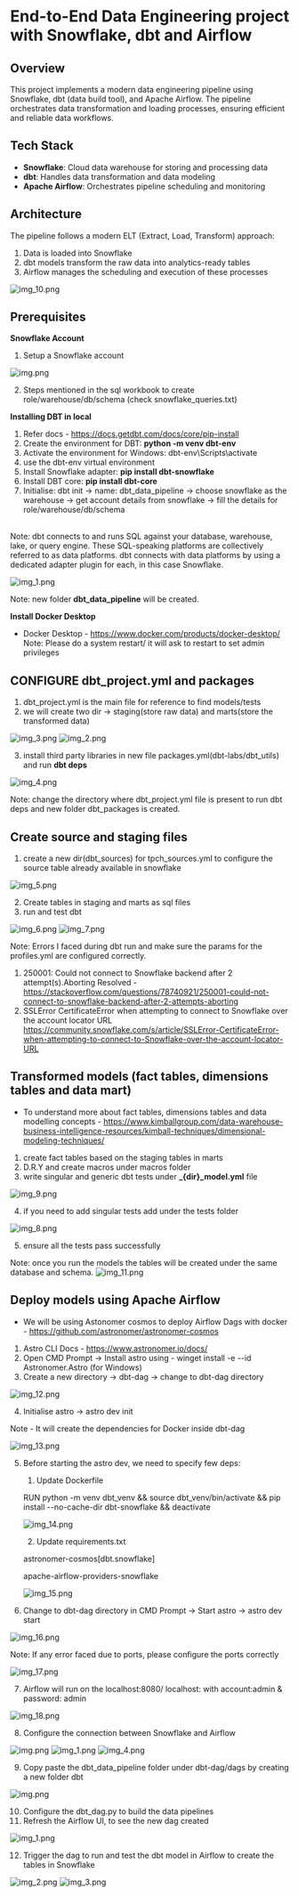 # End-to-End Data Engineering project with Snowflake, dbt and Airflow

## Overview
This project implements a modern data engineering pipeline using Snowflake, dbt (data build tool), and Apache Airflow. The pipeline orchestrates data transformation and loading processes, ensuring efficient and reliable data workflows.

## Tech Stack
- **Snowflake**: Cloud data warehouse for storing and processing data
- **dbt**: Handles data transformation and data modeling
- **Apache Airflow**: Orchestrates pipeline scheduling and monitoring

## Architecture
The pipeline follows a modern ELT (Extract, Load, Transform) approach:
1. Data is loaded into Snowflake
2. dbt models transform the raw data into analytics-ready tables
3. Airflow manages the scheduling and execution of these processes

![img_10.png](images/img_10.png)

## Prerequisites

**Snowflake Account**
1. Setup a Snowflake account

![img.png](images/img.png)

2. Steps mentioned in the sql workbook to create role/warehouse/db/schema (check snowflake_queries.txt)

**Installing DBT in local**
1. Refer docs - https://docs.getdbt.com/docs/core/pip-install
2. Create the environment for DBT: **python -m venv dbt-env**
3. Activate the environment for Windows: dbt-env\Scripts\activate
4. use the dbt-env virtual environment
5. Install Snowflake adapter: **pip install dbt-snowflake**
6. Install DBT core: **pip install dbt-core**
7. Initialise: dbt init -> name: dbt_data_pipeline -> choose snowflake as the warehouse -> get account details from snowflake -> fill the details for role/warehouse/db/schema
<br>
Note: dbt connects to and runs SQL against your database, warehouse, lake, or query engine.
These SQL-speaking platforms are collectively referred to as data platforms.
dbt connects with data platforms by using a dedicated adapter plugin for each, in this case Snowflake.
</br>


![img_1.png](images/img_1.png)

Note: new folder **dbt_data_pipeline** will be created.

**Install Docker Desktop**
- Docker Desktop - https://www.docker.com/products/docker-desktop/
Note: Please do a system restart/ it will ask to restart to set admin privileges

## CONFIGURE dbt_project.yml and packages
1. dbt_project.yml is the main file for reference to find models/tests
2. we will create two dir -> staging(store raw data) and marts(store the transformed data)

![img_3.png](images/img_3.png)
![img_2.png](images/img_2.png)

3. install third party libraries in new file packages.yml(dbt-labs/dbt_utils) and run **dbt deps**

![img_4.png](images/img_4.png)

Note: change the directory where dbt_project.yml file is present to run dbt deps and new folder dbt_packages is created.

## Create source and staging files
1. create a new dir(dbt_sources) for tpch_sources.yml to configure the source table already available in snowflake

![img_5.png](images/img_5.png)

2. Create tables in staging and marts as sql files
3. run and test dbt

![img_6.png](images/img_6.png)
![img_7.png](images/img_7.png)

Note: Errors I faced during dbt run and make sure the params for the profiles.yml are configured correctly.
1. 250001: Could not connect to Snowflake backend after 2 attempt(s).Aborting
Resolved - https://stackoverflow.com/questions/78740921/250001-could-not-connect-to-snowflake-backend-after-2-attempts-aborting
2. SSLError CertificateError when attempting to connect to Snowflake over the account locator URL
https://community.snowflake.com/s/article/SSLError-CertificateError-when-attempting-to-connect-to-Snowflake-over-the-account-locator-URL

## Transformed models (fact tables, dimensions tables and data mart)
- To understand more about fact tables, dimensions tables and data modelling concepts - https://www.kimballgroup.com/data-warehouse-business-intelligence-resources/kimball-techniques/dimensional-modeling-techniques/

1. create fact tables based on the staging tables in marts
2. D.R.Y and create macros under macros folder
3. write singular and generic dbt tests under **_{dir}_model.yml** file

![img_9.png](images/img_9.png)

4. if you need to add singular tests add under the tests folder

![img_8.png](images/img_8.png)

5. ensure all the tests pass successfully

Note: once you run the models the tables will be created under the same database and schema.
![img_11.png](images/img_11.png)

## Deploy models using Apache Airflow
- We will be using Astonomer cosmos to deploy Airflow Dags with docker - https://github.com/astronomer/astronomer-cosmos

1. Astro CLI Docs - https://www.astronomer.io/docs/
2. Open CMD Prompt -> Install astro using - winget install -e --id Astronomer.Astro (for Windows)
3. Create a new directory -> dbt-dag -> change to dbt-dag directory

![img_12.png](images/img_12.png)

4. Initialise astro -> astro dev init

Note - It will create the dependencies for Docker inside dbt-dag

![img_13.png](images/img_13.png)

5. Before starting the astro dev, we need to specify few deps:
   1. Update Dockerfile
   
   RUN python -m venv dbt_venv && source dbt_venv/bin/activate && pip install --no-cache-dir dbt-snowflake && deactivate

   ![img_14.png](images/img_14.png)

   2. Update requirements.txt
   
   astronomer-cosmos[dbt.snowflake]

   apache-airflow-providers-snowflake

   ![img_15.png](images/img_15.png)

6. Change to dbt-dag directory in CMD Prompt -> Start astro -> astro dev start

![img_16.png](images/img_16.png)

Note: If any error faced due to ports, please configure the ports correctly

![img_17.png](images/img_17.png)

7. Airflow will run on the localhost:8080/ localhost:<specified port> with account:admin & password: admin

![img_18.png](images/img_18.png)

8. Configure the connection between Snowflake and Airflow

![img.png](images/img_20.png)
![img_1.png](images/img_21.png)
![img_4.png](images/img_24.png)

9. Copy paste the dbt_data_pipeline folder under dbt-dag/dags by creating a new folder dbt

![img.png](images/img_19.png)

10. Configure the dbt_dag.py to build the data pipelines
11. Refresh the Airflow UI, to see the new dag created

![img_1.png](images/img_26.png)

12. Trigger the dag to run and test the dbt model in Airflow to create the tables in Snowflake

![img_2.png](images/img_27.png)
![img_3.png](images/img_28.png)


